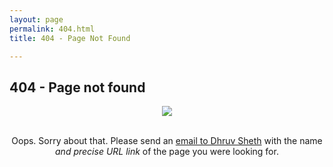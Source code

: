 ```yaml
---
layout: page
permalink: 404.html
title: 404 - Page Not Found

---
```

## 404 - Page not found

<center>
<img src="{{site.baseurl}}/assets/images/404_bug.png">
<center>

<br/>


Oops. Sorry about that. Please send an <a href="mailto:dhruvsheth.linkit@gmail.com?Subject=Missing%20Page%20On%20RPgroup%20Website"
   onmouseover="this.href=this.href.replace('@@','.')">
   email to Dhruv Sheth</a> with the name *and precise URL link* of the page you were looking for.
